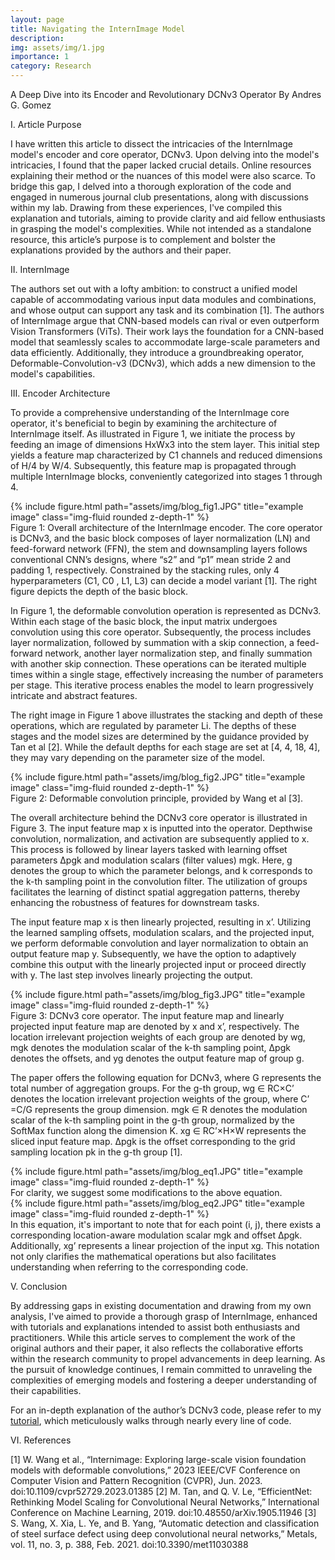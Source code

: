```yaml
---
layout: page
title: Navigating the InternImage Model
description: 
img: assets/img/1.jpg
importance: 1
category: Research
---
```

A Deep Dive into its Encoder and Revolutionary DCNv3 Operator
By Andres G. Gomez

I.	Article Purpose

I have written this article to dissect the intricacies of the InternImage model's encoder and core operator, DCNv3. Upon delving into the model's intricacies, I found that the paper lacked crucial details. Online resources explaining their method or the nuances of this model were also scarce. To bridge this gap, I delved into a thorough exploration of the code and engaged in numerous journal club presentations, along with discussions within my lab. Drawing from these experiences, I've compiled this explanation and tutorials, aiming to provide clarity and aid fellow enthusiasts in grasping the model's complexities. While not intended as a standalone resource, this article’s purpose is to complement and bolster the explanations provided by the authors and their paper.

II.	InternImage

The authors set out with a lofty ambition: to construct a unified model capable of accommodating various input data modules and combinations, and whose output can support any task and its combination [1]. The authors of InternImage argue that CNN-based models can rival or even outperform Vision Transformers (ViTs). Their work lays the foundation for a CNN-based model that seamlessly scales to accommodate large-scale parameters and data efficiently. Additionally, they introduce a groundbreaking operator, Deformable-Convolution-v3 (DCNv3), which adds a new dimension to the model's capabilities.

III.	Encoder Architecture

To provide a comprehensive understanding of the InternImage core operator, it's beneficial to begin by examining the architecture of InternImage itself. As illustrated in Figure 1, we initiate the process by feeding an image of dimensions HxWx3 into the stem layer. This initial step yields a feature map characterized by C1 channels and reduced dimensions of H/4 by W/4. Subsequently, this feature map is propagated through multiple InternImage blocks, conveniently categorized into stages 1 through 4. 

<div class="row">
    <div class="col-sm mt-3 mt-md-0">
        {% include figure.html path="assets/img/blog_fig1.JPG" title="example image" class="img-fluid rounded z-depth-1" %}
    </div>
</div>
<div class="caption">
    Figure 1: Overall architecture of the InternImage encoder. The core operator is DCNv3, and the basic block composes of layer normalization (LN) and feed-forward network (FFN), the stem and downsampling layers follows conventional CNN’s designs, where “s2” and “p1” mean stride 2 and padding 1, respectively. Constrained by the stacking rules, only 4 hyperparameters (C1, C0 , L1, L3) can decide a model variant [1]. The right figure depicts the depth of the basic block.
</div>

In Figure 1, the deformable convolution operation is represented as DCNv3. Within each stage of the basic block, the input matrix undergoes convolution using this core operator. Subsequently, the process includes layer normalization, followed by summation with a skip connection, a feed-forward network, another layer normalization step, and finally summation with another skip connection. These operations can be iterated multiple times within a single stage, effectively increasing the number of parameters per stage. This iterative process enables the model to learn progressively intricate and abstract features. 

The right image in Figure 1 above illustrates the stacking and depth of these operations, which are regulated by parameter Li. The depths of these stages and the model sizes are determined by the guidance provided by Tan et al [2]. While the default depths for each stage are set at [4, 4, 18, 4], they may vary depending on the parameter size of the model.

<div class="row">
    <div class="col-sm mt-3 mt-md-0">
        {% include figure.html path="assets/img/blog_fig2.JPG" title="example image" class="img-fluid rounded z-depth-1" %}
    </div>
</div>
<div class="caption">
    Figure 2: Deformable convolution principle, provided by Wang et al [3].
</div>

The overall architecture behind the DCNv3 core operator is illustrated in Figure 3. The input feature map x is inputted into the operator. Depthwise convolution, normalization, and activation are subsequently applied to x. This process is followed by linear layers tasked with learning offset parameters ∆pgk and modulation scalars (filter values) mgk. Here, g denotes the group to which the parameter belongs, and k corresponds to the k-th sampling point in the convolution filter. The utilization of groups facilitates the learning of distinct spatial aggregation patterns, thereby enhancing the robustness of features for downstream tasks.

The input feature map x is then linearly projected, resulting in x’. Utilizing the learned sampling offsets, modulation scalars, and the projected input, we perform deformable convolution and layer normalization to obtain an output feature map y. Subsequently, we have the option to adaptively combine this output with the linearly projected input or proceed directly with y. The last step involves linearly projecting the output. 

<div class="row">
    <div class="col-sm mt-3 mt-md-0">
        {% include figure.html path="assets/img/blog_fig3.JPG" title="example image" class="img-fluid rounded z-depth-1" %}
    </div>
</div>
<div class="caption">
    Figure 3: DCNv3 core operator. The input feature map and linearly projected input feature map are denoted by x and x’, respectively. The location irrelevant projection weights of each group are denoted by wg, mgk denotes the modulation scalar of the k-th sampling point, ∆pgk denotes the offsets, and yg denotes the output feature map of group g.

The paper offers the following equation for DCNv3, where G represents the total number of aggregation groups. For the g-th group, wg ∈ RC×C’ denotes the location irrelevant projection weights of the group, where C’ =C/G represents the group dimension. mgk ∈ R denotes the modulation scalar of the k-th sampling point in the g-th group, normalized by the SoftMax function along the dimension K. xg ∈ RC’×H×W represents the sliced input feature map. ∆pgk is the offset corresponding to the grid sampling location pk in the g-th group [1]. 
<div class="row">
    <div class="col-sm mt-3 mt-md-0">
        {% include figure.html path="assets/img/blog_eq1.JPG" title="example image" class="img-fluid rounded z-depth-1" %}
    </div>
</div>
For clarity, we suggest some modifications to the above equation. 
<div class="row">
    <div class="col-sm mt-3 mt-md-0">
        {% include figure.html path="assets/img/blog_eq2.JPG" title="example image" class="img-fluid rounded z-depth-1" %}
    </div>
</div>
In this equation, it's important to note that for each point (i, j), there exists a corresponding location-aware modulation scalar mgk and offset ∆pgk. Additionally, xg’ represents a linear projection of the input xg. This notation not only clarifies the mathematical operations but also facilitates understanding when referring to the corresponding code.

V.	Conclusion

By addressing gaps in existing documentation and drawing from my own analysis, I've aimed to provide a thorough grasp of InternImage, enhanced with tutorials and explanations intended to assist both enthusiasts and practitioners. While this article serves to complement the work of the original authors and their paper, it also reflects the collaborative efforts within the research community to propel advancements in deep learning. As the pursuit of knowledge continues, I remain committed to unraveling the complexities of emerging models and fostering a deeper understanding of their capabilities.

For an in-depth explanation of the author’s DCNv3 code, please refer to my <a href="https://github.com/Andres-G-Gomez/andres-g-gomez.github.io/blob/master/assets/jupyter/core_op_tutorial.ipynb">tutorial</a>, which meticulously walks through nearly every line of code.

VI.	References

[1] W. Wang et al., “Internimage: Exploring large-scale vision foundation models with deformable convolutions,” 2023 IEEE/CVF Conference on Computer Vision and Pattern Recognition (CVPR), Jun. 2023. doi:10.1109/cvpr52729.2023.01385 
[2] M. Tan, and Q. V. Le, “EfficientNet: Rethinking Model Scaling for Convolutional Neural Networks,” International Conference on Machine Learning, 2019. doi:10.48550/arXiv.1905.11946
[3] S. Wang, X. Xia, L. Ye, and B. Yang, “Automatic detection and classification of steel surface defect using deep convolutional neural networks,” Metals, vol. 11, no. 3, p. 388, Feb. 2021. doi:10.3390/met11030388


    
